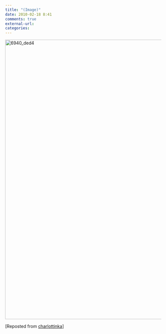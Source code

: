 ```yaml
---
title: "(Image)"
date: 2010-02-18 8:41
comments: true
external-url:
categories:
---
```

[<img src="http://c.asset.soup.io/asset/0688/6940_ded4.jpeg" width="600" height="900" alt="6940_ded4" />][1]

[Reposted from [charlottinka][2]]

  [1]: http://www.photographersgallery.com/i/full/times_square.jpg
  [2]: http://charlottinka.soup.io/post/45363315/Image
